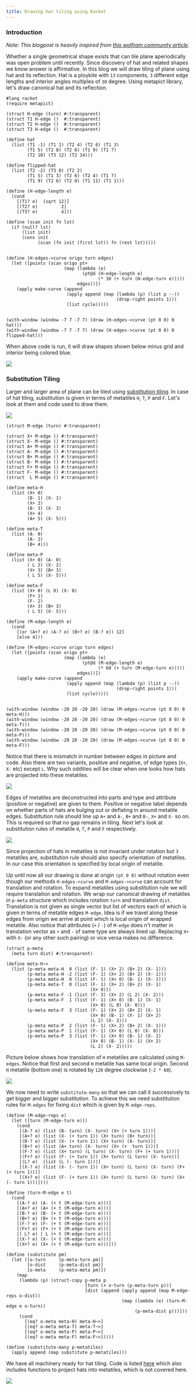 ```yaml
---   
title: Drawing hat tiling using Racket
---
```


### Introduction  
 _Note: This blogpost is heavily inspired from [this wolfram community article](https://community.wolfram.com/groups/-/m/t/2858759)_. 

Whether a single geometrical shape exists that can tile plane aperiodically was open problem until recently. Since discovery of hat and related 
shapes we know answer is affirmative. In this blog we will draw tiling of plane using hat and its reflection. Hat is a ploykite with `13` components, 
`3` different edge lengths and interior angles multiples of `30` degree. Using metapict library, let's draw canonical hat and its reflection.  

~~~{.racket}
#lang racket
(require metapict)

(struct H-edge (turn) #:transparent)
(struct T1 H-edge ()  #:transparent)
(struct T2 H-edge ()  #:transparent)
(struct T3 H-edge ()  #:transparent)

(define hat
  (list (T1 -1) (T1 1) (T2 4) (T2 6) (T1 3)
        (T1 5) (T2 8) (T2 6) (T1 9) (T1 7)
        (T2 10) (T3 12) (T2 14)))

(define flipped-hat
  (list (T2 -2) (T3 0) (T2 2)
        (T1 5) (T1 3) (T2 6) (T2 4) (T1 7)
        (T1 9) (T2 6) (T2 8) (T1 11) (T1 1)))

(define (H-edge-length e)
  (cond
    [(T1? e)  (sqrt 12)]
    [(T2? e)         2]
    [(T3? e)         4]))

(define (scan init fn lst)
  (if (null? lst)
      (list init)
      (cons init
            (scan (fn init (first lst)) fn (rest lst)))))


(define (H-edges->curve origo turn edges)
  (let ([points (scan origo pt+
                      (map (lambda (e)
                             (pt@d (H-edge-length e)
                                   (* 30 (+ turn (H-edge-turn e)))))
                           edges))])
    (apply make-curve (append
                       (apply append (map (lambda (p) (list p --))
                                          (drop-right points 1)))
                       (list cycle)))))


(with-window (window -7 7 -7 7) (draw (H-edges->curve (pt 0 0) 0 hat)))
(with-window (window -7 7 -7 7) (draw (H-edges->curve (pt 0 0) 0 flipped-hat)))
~~~

When above code is run, it will draw shapes shown below minus grid and interior being colored blue.

![](../../../img/hat.png)

### Substitution Tiling 

Larger and larger area of plane can be tiled using [substitution tiling](https://en.wikipedia.org/wiki/Substitution_tiling). In case of hat tiling, substitution is given in 
terms of metatiles `H`, `T`, `P` and `F`. Let's look at them and code used to draw them.  

![](../../../img/metatile.png)

~~~{.racket}
(struct M-edge (turn) #:transparent)

(struct X+ M-edge () #:transparent)
(struct X- M-edge () #:transparent)
(struct A+ M-edge () #:transparent)
(struct A- M-edge () #:transparent)
(struct B+ M-edge () #:transparent)
(struct B- M-edge () #:transparent)
(struct F+ M-edge () #:transparent)
(struct F- M-edge () #:transparent)
(struct  L M-edge () #:transparent)

(define meta-H
  (list (X+ 0)
        (B- 1) (X- 1)
        (X+ 2)
        (B- 3) (X- 3)
        (X+ 4)
        (A+ 5) (X- 5)))

(define meta-T
  (list (A- 0)
        (A- 2)
        (B+ 4)))

(define meta-P
  (list (X+ 0) (A- 0)
        ( L 2) (X- 2)
        (X+ 3) (B+ 3)
        ( L 5) (X- 5)))

(define meta-F
  (list (X+ 0) (L 0) (X- 0)
        (F+ 1)
        (F- 2)
        (X+ 3) (B+ 3)
        ( L 5) (X- 5)))

(define (M-edge-length e)
  (cond
    [(or (A+? e) (A-? e) (B+? e) (B-? e)) 12]
    [else 4]))

(define (M-edges->curve origo turn edges)
  (let ([points (scan origo pt+
                      (map (lambda (e)
                             (pt@d (M-edge-length e)
                                   (* 60 (+ turn (M-edge-turn e)))))
                           edges))])
    (apply make-curve (append
                       (apply append (map (lambda (p) (list p --))
                                          (drop-right points 1)))
                       (list cycle)))))


(with-window (window -20 20 -20 20) (draw (M-edges->curve (pt 0 0) 0 meta-H)))
(with-window (window -20 20 -20 20) (draw (M-edges->curve (pt 0 0) 0 meta-T)))
(with-window (window -20 20 -20 20) (draw (M-edges->curve (pt 0 0) 0 meta-P)))
(with-window (window -20 20 -20 20) (draw (M-edges->curve (pt 0 0) 0 meta-F)))
~~~

Notice that there is mismatch in number between edges in picture and code. Also there are two variants, 
positive and negative, of edge types (`X+`, `X-` etc) except `L`. Why such oddities will be clear when one
looks how hats are projected into these metatiles.

![](../../../img/projection-hat.png)

Edges of metatiles are deconstructed into parts and type and attribute (positive or negative) are given to them. Positive or 
negative label depends on whether parts of hats are bulging out or deflating in around metatile edges. Substitution rule should 
line up `A+` and `A-`, `B+` and `B-`, `X+` and `X-` so on. This is required so that no gap remains in tiling. Next let's look at 
substitution rules of metatile `H`, `T`, `P` and `F` respectively.

![](../../../img/extend-metatile.png)

Since projection of hats in metatiles is not invariant under rotation but `3` metatiles are, substitution rule should also
specify orientation of metatiles. In our case this orientation is specified by local origin of metatile.

Up until now all our drawing is done at origin `(pt 0 0)` without rotation even though our methods `H-edges->curve` and
`M-edges->curve` can account for translation and rotation. To expand metatiles using substitution rule we will require translation
and rotation. We wrap our canonical drawing of metatiles in `p-meta` structure which includes rotation `turn` and translation
`dist`. Translation is not given as single vector but list of vectors each of which is given in terms of metatile edges `M-edge`. 
Idea is if we travel along these edges from origin we arrive at point which is local origin of wrapped metatile. Also notice 
that attributes (`+` / `-`) of `M-edge` does n't matter in translation vector as `+` and `-` of same type are always lined up. Replacing 
`X+` with `X-` (or any other such pairing) or vice versa makes no difference.

~~~{.racket}
(struct p-meta
  (meta turn dist) #:transparent)

(define meta-H~>
  (list (p-meta meta-H  0 (list (F- 1) (X+ 2) (B+ 2) (X- 1)))
        (p-meta meta-H -2 (list (F- 1) (X+ 2) (B+ 2) (X- 1)))
        (p-meta meta-H  0 (list (F- 1) (X+ 0) (B- 1) (X- 1)))
        (p-meta meta-T  0 (list (F- 1) (X+ 2) (B+ 2) (X- 1)
                                (X+ 0)))
        (p-meta meta-F -1 (list (F- 3) (X+ 2) (L 2) (X- 2)))
        (p-meta meta-F  1 (list (F- 1) (X+ 0) (B- 1) (X- 1)
                                (X+ 0) (L 0) (X- 0)))
        (p-meta meta-F  3 (list (F- 1) (X+ 2) (B+ 2) (X- 1)
                                (X+ 0) (B- 1) (X- 1) (X+ 2)
                                (L 2) (X- 2)))
        (p-meta meta-P  2 (list (F- 1) (X+ 2) (B+ 2) (X- 1)))
        (p-meta meta-P  1 (list (F- 1) (X+ 0) (L 0) (X- 0)))
        (p-meta meta-P  3 (list (F- 1) (X+ 0) (B- 1) (X- 1)
                                (X+ 0) (B- 1) (X- 1) (X+ 2)
                                (L 2) (X- 2)))))
~~~

Picture below shows how translation of `H` metatiles are calculated using `M-edges`. Notice that first and
second `H` metatile has same local origin. Second `H` metatile (bottom one) is rotated by `120` degree clockwise (`-2 * 60`). 

![](../../../img/H-origin.png)

We now need to write `substitute-many` so that we can call it successively to get bigger and bigger substitution. To achieve this
we need substitution rules for `M-edges` for fixing `dist` which is given by `M-edge-reps`.

~~~{.racket}
(define (M-edge-reps e)
  (let ([turn (M-edge-turn e)])
    (cond
     [(A-? e) (list (B- turn) (X- turn) (X+ (+ turn 1)))]
     [(A+? e) (list (X- (+ turn 1)) (X+ turn) (B+ turn))]
     [(B-? e) (list (X- (+ turn 1)) (X+ turn) (A- turn))]
     [(B+? e) (list (A+ turn) (X- turn) (X+ (+  turn 1)))]
     [(F-? e) (list (X+ turn) (L turn) (X- turn) (F+ (+ turn 1)))]
     [(F+? e) (list (F- (+ turn 1)) (X+ turn) (L turn) (X- turn))]
     [(L? e)  (list (L (- turn 1)))]
     [(X-? e) (list (X- (- turn 1)) (X+ turn) (L turn) (X- turn) (F+ (+ turn 1)))]
     [(X+? e) (list (F- (+ turn 1)) (X+ turn) (L turn) (X- turn) (X+ (- turn 1)))])))

(define (turn-M-edge e t)
  (cond
    [(A-? e) (A- (+ t (M-edge-turn e)))]
    [(A+? e) (A+ (+ t (M-edge-turn e)))]
    [(B-? e) (B- (+ t (M-edge-turn e)))]
    [(B+? e) (B+ (+ t (M-edge-turn e)))]
    [(F-? e) (F- (+ t (M-edge-turn e)))]
    [(F+? e) (F+ (+ t (M-edge-turn e)))]
    [( L? e) ( L (+ t (M-edge-turn e)))]
    [(X-? e) (X- (+ t (M-edge-turn e)))]
    [(X+? e) (X+ (+ t (M-edge-turn e)))]))

(define (substitute pm)
  (let ([o-turn     (p-meta-turn pm)]
        [o-dist     (p-meta-dist pm)]
        [o-meta     (p-meta-meta pm)])
    (map
     (lambda (p) (struct-copy p-meta p
                              [turn (+ o-turn (p-meta-turn p))]
                              [dist (append (apply append (map M-edge-reps o-dist))
                                            (map (lambda (e) (turn-M-edge e o-turn))
                                                 (p-meta-dist p)))]))
     (cond
       [(eq? o-meta meta-H) meta-H~>]
       [(eq? o-meta meta-T) meta-T~>]
       [(eq? o-meta meta-P) meta-P~>]
       [(eq? o-meta meta-F) meta-F~>]))))

(define (substitute-many p-metatiles)
  (apply append (map substitute p-metatiles)))
~~~

We have all machinery ready for hat tiling. Code is listed [here](https://gist.github.com/rdivyanshu/2d71e604917aa4893a701ca7f71c67b4)
which also includes functions to project hats into metatiles, which is not covered here.  

![](../../../img/Hat-tiling.png)